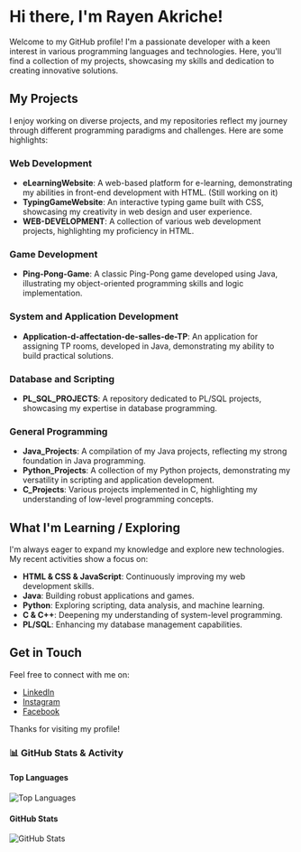 # Hi there, I'm Rayen Akriche!

Welcome to my GitHub profile! I'm a passionate developer with a keen interest in various programming languages and technologies. Here, you'll find a collection of my projects, showcasing my skills and dedication to creating innovative solutions.

## My Projects

I enjoy working on diverse projects, and my repositories reflect my journey through different programming paradigms and challenges. Here are some highlights:

### Web Development

- **eLearningWebsite**: A web-based platform for e-learning, demonstrating my abilities in front-end development with HTML. (Still working on it)
- **TypingGameWebsite**: An interactive typing game built with CSS, showcasing my creativity in web design and user experience.
- **WEB-DEVELOPMENT**: A collection of various web development projects, highlighting my proficiency in HTML.

### Game Development

- **Ping-Pong-Game**: A classic Ping-Pong game developed using Java, illustrating my object-oriented programming skills and logic implementation.

### System and Application Development

- **Application-d-affectation-de-salles-de-TP**: An application for assigning TP rooms, developed in Java, demonstrating my ability to build practical solutions.

### Database and Scripting

- **PL_SQL_PROJECTS**: A repository dedicated to PL/SQL projects, showcasing my expertise in database programming.

### General Programming

- **Java_Projects**: A compilation of my Java projects, reflecting my strong foundation in Java programming.
- **Python_Projects**: A collection of my Python projects, demonstrating my versatility in scripting and application development.
- **C_Projects**: Various projects implemented in C, highlighting my understanding of low-level programming concepts.

## What I'm Learning / Exploring

I'm always eager to expand my knowledge and explore new technologies. My recent activities show a focus on:

- **HTML & CSS & JavaScript**: Continuously improving my web development skills.
- **Java**: Building robust applications and games.
- **Python**: Exploring scripting, data analysis, and machine learning.
- **C & C++**: Deepening my understanding of system-level programming.
- **PL/SQL**: Enhancing my database management capabilities.

## Get in Touch

Feel free to connect with me on:

- [LinkedIn](https://www.linkedin.com/in/akricherayen)
- [Instagram](https://www.instagram.com/rayen._.akrich)
- [Facebook](https://www.facebook.com/rayen.akrich.0)

Thanks for visiting my profile!



### 📊 GitHub Stats & Activity

#### Top Languages  
![Top Languages](https://github-readme-stats.vercel.app/api/top-langs/?username=RayenAkrich&layout=compact&theme=radical)

#### GitHub Stats  
![GitHub Stats](https://github-readme-stats.vercel.app/api?username=RayenAkrich&show_icons=true&theme=radical)


